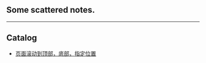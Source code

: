 
<title>11111</title>


Some scattered notes.
---------------------

****
## Catalog
* [页面滚动到顶部，底部，指定位置](/jquery/slide.md)